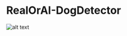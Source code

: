 # RealOrAI-DogDetector

![alt text]([https://github.com/adam-p/markdown-here/raw/master/src/common/images/icon48.png](https://storage.googleapis.com/kaggle-datasets-images/7037289/11259784/3f89aa7c8d86c5aa8a4f834058b9ad8e/dataset-cover.png) "Logo Title Text 1")

